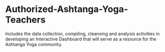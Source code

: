 # Authorized-Ashtanga-Yoga-Teachers
Includes the data collection, compiling, cleansing and analysis activities in developing an Interactive Dashboard that will serve as a resource for the Ashtanga Yoga community.
